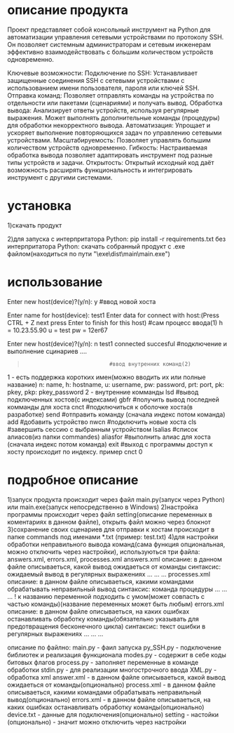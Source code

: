 # описание продукта

Проект представляет собой консольный инструмент на Python для автоматизации управления сетевыми устройствами по протоколу SSH. Он позволяет системным администраторам и сетевым инженерам эффективно взаимодействовать с большим количеством устройств одновременно.

Ключевые возможности:
	Подключение по SSH: Устанавливает защищенные соединения SSH с сетевыми устройствами с использованием имени пользователя, пароля или ключей SSH.
	Отправка команд: Позволяет отправлять команды на устройства по отдельности или пакетами (сценариями) и получать вывод.
	Обработка вывода:
		Анализирует ответы устройств, используя регулярные выражения.
		Может выполнять дополнительные команды (процедуры) для обработки некорректного вывода.
	Автоматизация: Упрощает и ускоряет выполнение повторяющихся задач по управлению сетевыми устройствами.
	Масштабируемость: Позволяет управлять большим количеством устройств одновременно.
	Гибкость: Настраиваемая обработка вывода позволяет адаптировать инструмент под разные типы устройств и задачи.
	Открытость: Открытый исходный код даёт возможность расширять функциональность и интегрировать инструмент с другими системами.

# установка

1)скачать продукт

2)для запуска с интерпритатора Python:
     pip install -r requirements.txt
  без интерпритатора Python:
     скачать собранный продукт с .exe файлом(находиться по пути "\exe\dist\main\main.exe")

# использование

Enter new host(device)?(y/n): y #ввод новой хоста

Enter name for host(device): test1
Enter data for connect with host:(Press CTRL + Z next press Enter to finish for this host) #сам процесс ввода(1)
h = 10.23.55.90
u = test
pw = 12er67

Enter new host(device)?(y/n): n
test1  connected succesful       #подключение и выполнение сцинариев
....
>                                #ввод внутренних команд(2)
1 - есть поддержка коротких имен(можно вводить их или полные название)
	n:   name, 
    h:   hostname, 
	u:   username, 
	pw:  password,
	prt: port, 
	pk:  pkey, 
	pkp: pkey_password
2 - внутренние комманды
	lsd       #вывод подключенных хостов(с индексами)
	gbfr      #получить вывод последней комманды для хоста
	cnct      #подключиться к оболочке хоста(в разработке)
	send      #отправить команду (сначала индекс потом команда)
	add       #добавить устройство
	nwcn      #подключить новые хоста
	cls       #завершить сессию с выбранным устройством
	lsalias   #список алиасов(из папки commandes)
	aliasfor  #выполнить алиас для хоста (сначала индекс потом команда)
	exit      #выход с программы
	доступ к хосту происходит по индексу. пример cnct 0
# подробное описание 
1)запуск продукта происходит через файл main.py(запуск через Python) или main.exe(запуск непосредственно в Windows)
2)настройка программы происходит через файл setting(описание переменных в коментариях в данном файле), открыть файл можно через блокнот
3)сохранение своих сценариев для отправки к хостам происходит в папке commands под именами *.txt (пример: test.txt)
4)для настройки обработки неправильного вывода команд(сама функция опциональная, можно отключить через настройки), используються три файла: answers.xml, errors.xml, processes.xml
answers.xml
описание: 
в данном файле описываеться, какой вывод ожидаеться от команды
синтаксис:
<answers>
	<device name = "название вашего хоста(можно назвать любым именем)">
		<answer command = "команда" process = "название процедуры из файла processes.xml">ожидаемый вывод в регулярных выражениях</answer>
		...
	</device>
	<device name = "название другого хоста">
		...
	</device>
	...
</answers>
processes.xml
описание: 
в данном файле описываеться, какими командами обрабатывать неправильный вывод
синтаксис:
<processes>
	<device name = "название вашего хоста(можно назвать любым именем)">
		<process name = "название процедуры" argv = "внутрениие аргументы для заполнения(пример $1 = 34)(можно оставить пустым)!">команда процедуры</process>
		...
	</device>
	<device name = "название другого хоста">
		...
	</device>
	...
</processes>
! к названию переменной подходить с умом(может совпасть с частью команды)(название переменных может быть любым)
errors.xml
описание: 
в данном файле описываеться, на каких ошибках останавливать обработку команды(обязательно указывать для предотвращения бесконечного цикла)
синтаксис:
<errors>
	<device name = "название вашего хоста(можно назвать любым именем)">
		<error>текст ошибки в регулярных выражениях</error>
		...
	</device>
	<device name = "название другого хоста">
		...
	</device>
	...
</errors>

описание по файлно:
main.py - фаил запуска
py_SSH.py - подключение библиотек и реализация функционала
modes.py - содержит в себе коды битовых флагов
process.py - заполняет переменные в команде обработки
stdin.py - для реализации многострочного ввода
XML.py - обработка xml
answer.xml - в данном файле описываеться, какой вывод ожидаеться от команды(опционально)
process.xml - в данном файле описываеться, какими командами обрабатывать неправильный вывод(опционально)
errors.xml - в данном файле описываеться, на каких ошибках останавливать обработку команды(опционально)
device.txt - данные для подключения(опционально)
setting - настойки
(опционально) - значит можно отключить через настройки
